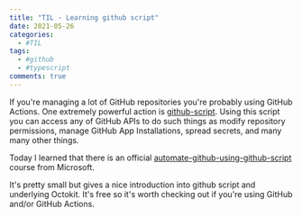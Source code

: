 ```yaml
---
title: "TIL - Learning github script"
date: 2021-05-26
categories:
  - #TIL
tags:
  - #github
  - #typescript
comments: true
---
```


If you're managing a lot of GitHub repositories you're probably using 
GitHub Actions. One extremely powerful action is [github-script](https://github.com/actions/github-script).
Using this script you can access any of GitHub APIs to do such things as
modify repository permissions, manage GitHub App Installations, spread
secrets, and many many other things.

Today I learned that there is an official
[automate-github-using-github-script](https://docs.microsoft.com/en-us/learn/modules/automate-github-using-github-script)
course from Microsoft.

It's pretty small but gives a nice introduction into github script and
underlying Octokit. It's free so it's worth checking out if you're using
GitHub and/or GitHub Actions.

